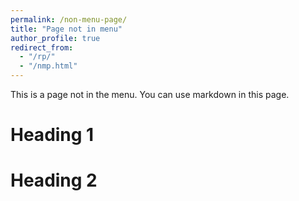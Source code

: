 ```yaml
---
permalink: /non-menu-page/
title: "Page not in menu"
author_profile: true
redirect_from: 
  - "/rp/"
  - "/nmp.html"
---
```


This is a page not in the menu. You can use markdown in this page.

Heading 1
======

Heading 2
======
